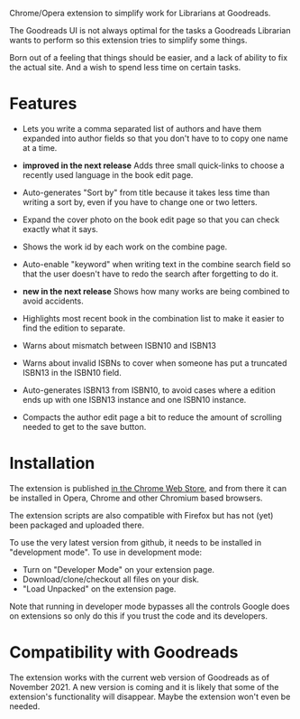 Chrome/Opera extension to simplify work for Librarians at Goodreads.

The Goodreads UI is not always optimal for the tasks a Goodreads
Librarian wants to perform so this extension tries to simplify some
things.

Born out of a feeling that things should be easier, and a lack of
ability to fix the actual site. And a wish to spend less time on
certain tasks.

Features
===

* Lets you write a comma separated list of authors and have them expanded
  into author fields so that you don't have to to copy one name at a time.

* **improved in the next release** Adds three small quick-links to choose a
  recently used language in the book edit page.

* Auto-generates "Sort by" from title because it takes less time than
  writing a sort by, even if you have to change one or two letters.

* Expand the cover photo on the book edit page so that you can check
  exactly what it says.

* Shows the work id by each work on the combine page.

* Auto-enable "keyword" when writing text in the combine search field so
  that the user doesn't have to redo the search after forgetting to do it.

* **new in the next release** Shows how many works are being combined to avoid accidents. 

* Highlights most recent book in the combination list to make it
  easier to find the edition to separate.

* Warns about mismatch between ISBN10 and ISBN13

* Warns about invalid ISBNs to cover when someone has put a truncated
  ISBN13 in the ISBN10 field.

* Auto-generates ISBN13 from ISBN10, to avoid cases where a edition ends
  up with one ISBN13 instance and one ISBN10 instance.

* Compacts the author edit page a bit to reduce the amount of
  scrolling needed to get to the save button.


Installation
===
The extension is published 
[in the Chrome Web Store](https://chrome.google.com/webstore/detail/goodreads-librarian-tools/pdfajdihdnkfpfhnpnjlipejcfojdfbm), and from there it can be installed in Opera,
Chrome and other Chromium based browsers.

The extension scripts are also compatible with Firefox but has not (yet) been packaged
and uploaded there.

To use the very latest version from github, it needs to be installed in 
"development mode". To use in development mode:

* Turn on "Developer Mode" on your extension page.
* Download/clone/checkout all files on your disk. 
* "Load Unpacked" on the extension page.

Note that running in developer mode bypasses all the controls Google does on
extensions so only do this if you trust the code and its developers.

Compatibility with Goodreads
===

The extension works with the current web version of Goodreads as of
November 2021. A new version is coming and it is likely that some of
the extension's functionality will disappear. Maybe the extension
won't even be needed.
